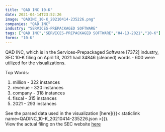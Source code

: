 ```yaml
---
title: "QAD INC 10-K"
date: 2021-04-14T23:52:26
image: "QADINC_10-K_20210414-235226.png"
companies: "QAD INC"
industry: "SERVICES-PREPACKAGED SOFTWARE"
tags: ["QAD INC","SERVICES-PREPACKAGED SOFTWARE","04-13-2021","10-K"]
forms: "10-K"
---
```

QAD INC, which is in the Services-Prepackaged Software [7372] industry, SEC 10-K filing on April 13, 2021 had 34846 (cleaned) words - 600 were utilized for the visualizations.

Top Words:
1. million - 322 instances
2. revenue - 320 instances
3. company - 318 instances
4. fiscal - 315 instances
5. 2021 - 293 instances


See the parsed data used in the visualization [here]({{< staticlink name=QADINC_10-K_20210414-235226.json >}}).  
View the actual filing on the SEC website [here](https://www.sec.gov/Archives/edgar/data/1036188/0001437749-21-008761.txt)